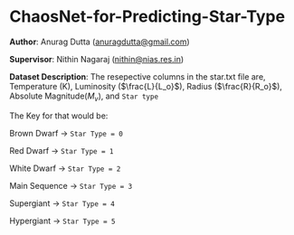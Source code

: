 # ChaosNet-for-Predicting-Star-Type

**Author**: Anurag Dutta (anuragdutta@gmail.com)

**Supervisor**: Nithin Nagaraj (nithin@nias.res.in)

**Dataset Description**: The resepective columns in the star.txt file are, 
Temperature (K), Luminosity ($\frac{L}{L_o}$), Radius ($\frac{R}{R_o}$), Absolute Magnitude($M_v$), and `Star type`

The Key for that would be:

Brown Dwarf $\rightarrow$ `Star Type = 0`

Red Dwarf $\rightarrow$ `Star Type = 1`

White Dwarf $\rightarrow$ `Star Type = 2`

Main Sequence $\rightarrow$ `Star Type = 3`

Supergiant $\rightarrow$ `Star Type = 4`

Hypergiant $\rightarrow$ `Star Type = 5`
